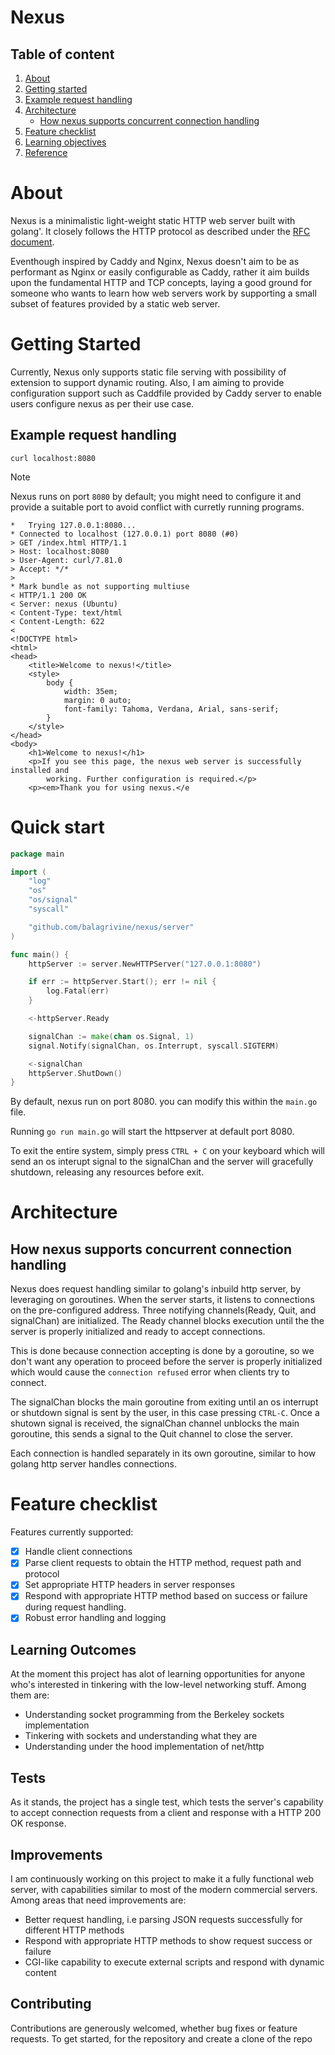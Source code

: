 # Nexus

## Table of content
1. [About](#about)
2. [Getting started](#getting-started)
3. [Example request handling](#example-request-handling)
4. [Architecture](#architecture)
   * [How nexus supports concurrent connection handling](#how-nexus-supports-concurrent-connection-handling)
5. [Feature checklist](#feature-checklist)
6. [Learning objectives](#learning-objectives)
7. [Reference](#reference)

# About
Nexus is a minimalistic light-weight static HTTP web server built with golang'.
It closely follows the HTTP protocol as described under the [RFC document](https://www.rfc-editor.org/rfc/rfc9110.html).

Eventhough inspired by Caddy and Nginx, Nexus doesn't aim to be as performant as Nginx or easily configurable as Caddy, rather it aim builds upon the fundamental
HTTP and TCP concepts, laying a good ground for someone who wants to learn how web servers work by supporting a small subset of features provided by a static web server.

# Getting Started
Currently, Nexus only supports static file serving with possibility of extension to support dynamic routing.
Also, I am aiming to provide configuration support such as Caddfile provided by Caddy server to enable users configure nexus as per their use case.

## Example request handling
```shell
curl localhost:8080
```
> [!NOTE]
> Nexus runs on port `8080` by default; you might need to configure it and provide a suitable port to avoid conflict with curretly running programs.

```shell
*   Trying 127.0.0.1:8080...
* Connected to localhost (127.0.0.1) port 8080 (#0)
> GET /index.html HTTP/1.1
> Host: localhost:8080
> User-Agent: curl/7.81.0
> Accept: */*
>
* Mark bundle as not supporting multiuse
< HTTP/1.1 200 OK
< Server: nexus (Ubuntu)
< Content-Type: text/html
< Content-Length: 622
<
<!DOCTYPE html>
<html>
<head>
    <title>Welcome to nexus!</title>
    <style>
        body {
            width: 35em;
            margin: 0 auto;
            font-family: Tahoma, Verdana, Arial, sans-serif;
        }
    </style>
</head>
<body>
    <h1>Welcome to nexus!</h1>
    <p>If you see this page, the nexus web server is successfully installed and
        working. Further configuration is required.</p>
    <p><em>Thank you for using nexus.</e
```

# Quick start
```go
package main

import (
	"log"
	"os"
	"os/signal"
	"syscall"

	"github.com/balagrivine/nexus/server"
)

func main() {
	httpServer := server.NewHTTPServer("127.0.0.1:8080")

	if err := httpServer.Start(); err != nil {
		log.Fatal(err)
	}

	<-httpServer.Ready

	signalChan := make(chan os.Signal, 1)
	signal.Notify(signalChan, os.Interrupt, syscall.SIGTERM)

	<-signalChan
	httpServer.ShutDown()
}
```

By default, nexus run on port 8080. you can modify this within the `main.go` file.

Running `go run main.go` will start the httpserver at default port 8080.

To exit the entire system, simply press `CTRL + C` on your keyboard which will send an os interupt signal to the signalChan and the server will gracefully shutdown, releasing any resources before exit.

# Architecture

## How nexus supports concurrent connection handling
Nexus does request handling similar to golang's inbuild http server, by leveraging on goroutines. When the server starts, it listens to connections on the pre-configured address. Three notifying channels(Ready, Quit, and signalChan) are initialized. The Ready channel blocks execution until the the server is properly initialized and ready to accept connections.

This is done because connection accepting is done by a goroutine, so we don't want any operation to proceed before the server is properly initialized which would cause the `connection refused` error when clients try to connect. 

The signalChan blocks the main goroutine from exiting until an os interrupt or shutdown signal is sent by the user, in this case pressing `CTRL-C`. Once a shutown signal is received, the signalChan channel unblocks the main goroutine, this sends a signal to the Quit channel to close the server.

Each connection is handled separately in its own goroutine, similar to how golang http server handles connections.

# Feature checklist
Features currently supported:
 - [x] Handle client connections
 - [x] Parse client requests to obtain the HTTP method, request path and protocol
 - [x] Set appropriate HTTP headers in server responses
 - [x] Respond with appropriate HTTP method based on success or failure during request handling.
 - [x] Robust error handling and logging

## Learning Outcomes
At the moment this project has alot of learning opportunities for anyone who's interested in tinkering with the low-level networking stuff.
Among them are:
* Understanding socket programming from the Berkeley sockets implementation
* Tinkering with sockets and understanding what they are
* Understanding under the hood implementation of net/http

## Tests
As it stands, the project has a single test, which tests the server's capability to accept connection requests from a client and response with a HTTP 200 OK response.

## Improvements
I am continuously working on this project to make it a fully functional web server, with capabilities similar to most of the modern commercial servers.
Among areas that need improvements are:
* Better request handling, i.e parsing JSON requests successfully for different HTTP methods
* Respond with appropriate HTTP methods to show request success or failure
* CGI-like capability to execute external scripts and respond with dynamic content

## Contributing
Contributions are generously welcomed, whether bug fixes or feature requests. To get started, for the repository and create a clone of the repo
